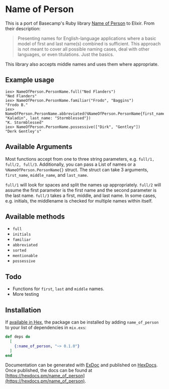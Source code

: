 # Name of Person

This is a port of Basecamp's Ruby library [Name of Person](https://github.com/basecamp/name_of_person) to Elixir. From their description:

>Presenting names for English-language applications where a basic model of first and last name(s) combined is sufficient. This approach is not meant to cover all possible naming cases, deal with other languages, or even titulations. Just the basics.

This library also accepts middle names and uses them where appropriate.

## Example usage

```
iex> NameOfPerson.PersonName.full("Ned Flanders")
"Ned Flanders"
iex> NameOfPerson.PersonName.familiar("Frodo", "Baggins")
"Frodo B."
iex> NameOfPerson.PersonName.abbreviated(%NameOfPerson.PersonName{first_name: "Kaladin", last_name: "Stormblessed"})
"K. Stormblessed"
iex> NameOfPerson.PersonName.possessive(["Dirk", "Gentley"])
"Derk Gentley's"
```

## Available Arguments

Most functions accept from one to three string parameters, e.g. `full/1, full/2, full/3`. Additionally, you can pass a List of names or a `%NameOfPerson.PersonName{}` struct. The struct can take 3 arguments, `first_name`, `middle_name`, and `last_name`.

`full/1` will look for spaces and split the names up appropriately. `full/2` will assume the first parameter is the first name and the second parameter is the last name. `full/3` takes a first, middle, and last name. In some cases, e.g. initials, the middlename is checked for multiple names within itself.

## Available methods

* `full`
* `initials`
* `familiar`
* `abbreviated`
* `sorted`
* `mentionable`
* `possessive`

## Todo

* Functions for `first`, `last` and `middle` names.
* More testing

## Installation

If [available in Hex](https://hex.pm/docs/publish), the package can be installed
by adding `name_of_person` to your list of dependencies in `mix.exs`:

```elixir
def deps do
  [
    {:name_of_person, "~> 0.1.0"}
  ]
end
```

Documentation can be generated with [ExDoc](https://github.com/elixir-lang/ex_doc)
and published on [HexDocs](https://hexdocs.pm). Once published, the docs can
be found at [https://hexdocs.pm/name_of_person](https://hexdocs.pm/name_of_person).

